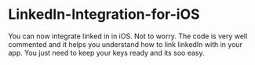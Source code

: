 LinkedIn-Integration-for-iOS
============================

You can now integrate linked in in iOS. Not to worry.
The code is very well commented and it helps you understand how to link linkedIn with in your app. 
You just need to keep your keys ready and its soo easy.
